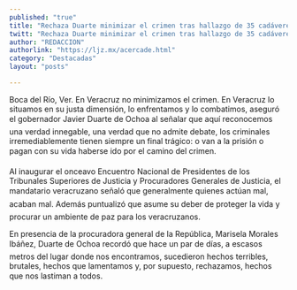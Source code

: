 ```yaml
---
published: "true"
title: "Rechaza Duarte minimizar el crimen tras hallazgo de 35 cadáveres"
twitt: "Rechaza Duarte minimizar el crimen tras hallazgo de 35 cadáveres"
author: "REDACCION"
authorlink: "https://ljz.mx/acercade.html"
category: "Destacadas"
layout: "posts"

---
```



  Boca del Río, Ver. En Veracruz no minimizamos el crimen. En Veracruz lo situamos en su justa dimensión, lo enfrentamos y lo combatimos, aseguró el gobernador Javier Duarte de Ochoa al señalar que aquí reconocemos una verdad innegable, una verdad que no admite debate, los criminales irremediablemente tienen siempre un final trágico: o van a la prisión o pagan con su vida haberse ido por el camino del crimen.



  Al inaugurar el onceavo Encuentro Nacional de Presidentes de los Tribunales Superiores de Justicia y Procuradores Generales de Justicia, el mandatario veracruzano señaló que generalmente quienes actúan mal, acaban mal. Además puntualizó que asume su deber de proteger la vida y procurar un ambiente de paz para los veracruzanos.



  En presencia de la procuradora general de la República, Marisela Morales Ibáñez, Duarte de Ochoa recordó que hace un par de días, a escasos metros del lugar donde nos encontramos, sucedieron hechos terribles, brutales, hechos que lamentamos y, por supuesto, rechazamos, hechos que nos lastiman a todos.

